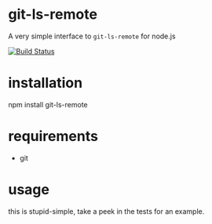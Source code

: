 git-ls-remote
=============

A very simple interface to `git-ls-remote` for node.js

[![Build Status](https://travis-ci.org/benlemasurier/git-ls-remote.png)](https://travis-ci.org/benlemasurier/git-ls-remote)

installation
============

npm install git-ls-remote

requirements
============

* git

usage
=====

this is stupid-simple, take a peek in the tests for an example.
